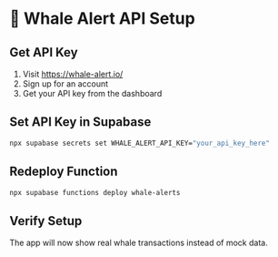 # 🐋 Whale Alert API Setup

## Get API Key

1. Visit https://whale-alert.io/
2. Sign up for an account
3. Get your API key from the dashboard

## Set API Key in Supabase

```bash
npx supabase secrets set WHALE_ALERT_API_KEY="your_api_key_here"
```

## Redeploy Function

```bash
npx supabase functions deploy whale-alerts
```

## Verify Setup

The app will now show real whale transactions instead of mock data.